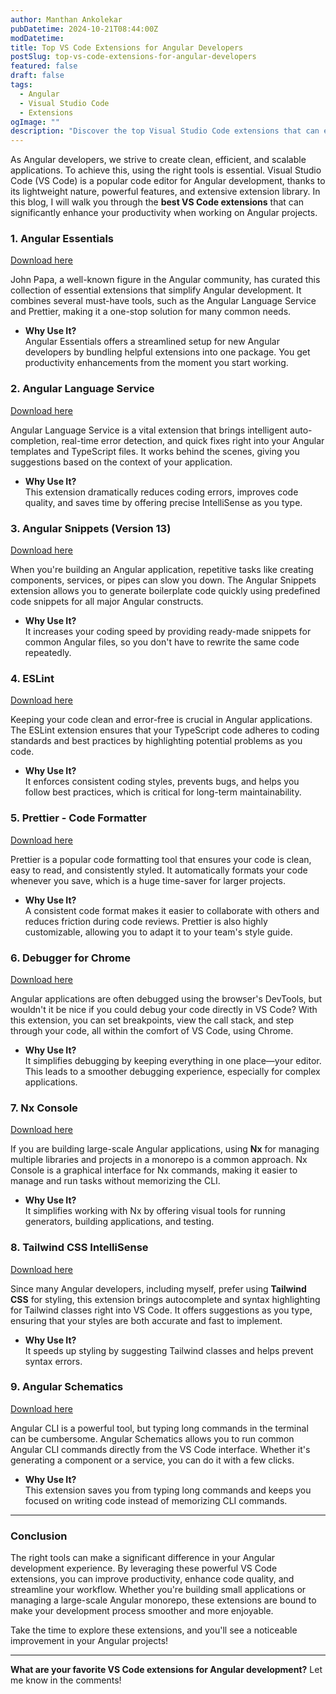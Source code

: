 ```yaml
---
author: Manthan Ankolekar
pubDatetime: 2024-10-21T08:44:00Z
modDatetime:
title: Top VS Code Extensions for Angular Developers
postSlug: top-vs-code-extensions-for-angular-developers
featured: false
draft: false
tags:
  - Angular
  - Visual Studio Code
  - Extensions
ogImage: ""
description: "Discover the top Visual Studio Code extensions that can enhance your Angular development workflow. This blog provides a list of essential VS Code extensions for Angular developers."
---
```


As Angular developers, we strive to create clean, efficient, and scalable applications. To achieve this, using the right tools is essential. Visual Studio Code (VS Code) is a popular code editor for Angular development, thanks to its lightweight nature, powerful features, and extensive extension library. In this blog, I will walk you through the **best VS Code extensions** that can significantly enhance your productivity when working on Angular projects.

### 1. **Angular Essentials**

[Download here](https://marketplace.visualstudio.com/items?itemName=johnpapa.angular-essentials)

John Papa, a well-known figure in the Angular community, has curated this collection of essential extensions that simplify Angular development. It combines several must-have tools, such as the Angular Language Service and Prettier, making it a one-stop solution for many common needs.

- **Why Use It?**  
  Angular Essentials offers a streamlined setup for new Angular developers by bundling helpful extensions into one package. You get productivity enhancements from the moment you start working.

### 2. **Angular Language Service**

[Download here](https://marketplace.visualstudio.com/items?itemName=Angular.ng-template)

Angular Language Service is a vital extension that brings intelligent auto-completion, real-time error detection, and quick fixes right into your Angular templates and TypeScript files. It works behind the scenes, giving you suggestions based on the context of your application.

- **Why Use It?**  
  This extension dramatically reduces coding errors, improves code quality, and saves time by offering precise IntelliSense as you type.

### 3. **Angular Snippets (Version 13)**

[Download here](https://marketplace.visualstudio.com/items?itemName=Mikael.Angular-BeastCode)

When you're building an Angular application, repetitive tasks like creating components, services, or pipes can slow you down. The Angular Snippets extension allows you to generate boilerplate code quickly using predefined code snippets for all major Angular constructs.

- **Why Use It?**  
  It increases your coding speed by providing ready-made snippets for common Angular files, so you don't have to rewrite the same code repeatedly.

### 4. **ESLint**

[Download here](https://marketplace.visualstudio.com/items?itemName=dbaeumer.vscode-eslint)

Keeping your code clean and error-free is crucial in Angular applications. The ESLint extension ensures that your TypeScript code adheres to coding standards and best practices by highlighting potential problems as you code.

- **Why Use It?**  
  It enforces consistent coding styles, prevents bugs, and helps you follow best practices, which is critical for long-term maintainability.

### 5. **Prettier - Code Formatter**

[Download here](https://marketplace.visualstudio.com/items?itemName=esbenp.prettier-vscode)

Prettier is a popular code formatting tool that ensures your code is clean, easy to read, and consistently styled. It automatically formats your code whenever you save, which is a huge time-saver for larger projects.

- **Why Use It?**  
  A consistent code format makes it easier to collaborate with others and reduces friction during code reviews. Prettier is also highly customizable, allowing you to adapt it to your team's style guide.

### 6. **Debugger for Chrome**

[Download here](https://marketplace.visualstudio.com/items?itemName=msjsdiag.debugger-for-chrome)

Angular applications are often debugged using the browser's DevTools, but wouldn't it be nice if you could debug your code directly in VS Code? With this extension, you can set breakpoints, view the call stack, and step through your code, all within the comfort of VS Code, using Chrome.

- **Why Use It?**  
  It simplifies debugging by keeping everything in one place—your editor. This leads to a smoother debugging experience, especially for complex applications.

### 7. **Nx Console**

[Download here](https://marketplace.visualstudio.com/items?itemName=nrwl.angular-console)

If you are building large-scale Angular applications, using **Nx** for managing multiple libraries and projects in a monorepo is a common approach. Nx Console is a graphical interface for Nx commands, making it easier to manage and run tasks without memorizing the CLI.

- **Why Use It?**  
  It simplifies working with Nx by offering visual tools for running generators, building applications, and testing.

### 8. **Tailwind CSS IntelliSense**

[Download here](https://marketplace.visualstudio.com/items?itemName=bradlc.vscode-tailwindcss)

Since many Angular developers, including myself, prefer using **Tailwind CSS** for styling, this extension brings autocomplete and syntax highlighting for Tailwind classes right into VS Code. It offers suggestions as you type, ensuring that your styles are both accurate and fast to implement.

- **Why Use It?**  
  It speeds up styling by suggesting Tailwind classes and helps prevent syntax errors.

### 9. **Angular Schematics**

[Download here](https://marketplace.visualstudio.com/items?itemName=cyrilletuzi.angular-schematics)

Angular CLI is a powerful tool, but typing long commands in the terminal can be cumbersome. Angular Schematics allows you to run common Angular CLI commands directly from the VS Code interface. Whether it's generating a component or a service, you can do it with a few clicks.

- **Why Use It?**  
  This extension saves you from typing long commands and keeps you focused on writing code instead of memorizing CLI commands.

---

### Conclusion

The right tools can make a significant difference in your Angular development experience. By leveraging these powerful VS Code extensions, you can improve productivity, enhance code quality, and streamline your workflow. Whether you're building small applications or managing a large-scale Angular monorepo, these extensions are bound to make your development process smoother and more enjoyable.

Take the time to explore these extensions, and you'll see a noticeable improvement in your Angular projects!

---

**What are your favorite VS Code extensions for Angular development?** Let me know in the comments!
